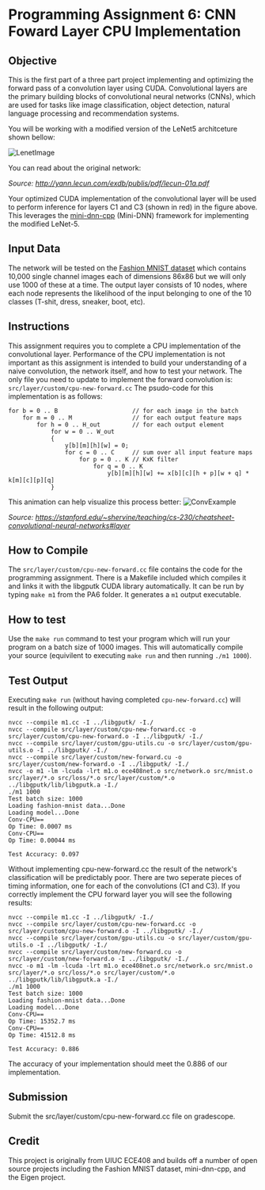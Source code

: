
# Programming Assignment 6: CNN Foward Layer CPU Implementation

## Objective

This is the first part of a three part project implementing and optimizing the forward pass of a convolution layer using CUDA. Convolutional layers are the primary building blocks of convolutional neural networks (CNNs), which are used for tasks like image classification, object detection, natural language processing and recommendation systems. 

You will be working with a modified version of the LeNet5 architceture shown bellow:

![LenetImage](https://lh5.googleusercontent.com/84RlneM7JSDYDirUr_ceplL4G3-Peyq5dkLJTe2f-3Bj9KuWZjsH2A9Qq5PO5BRLrVfWGPnI3eQu8RkTPgyeUf9ZOWY9JbptVJy9LceAyHRn-O0kbzprx88yb82a5dnCR7EDP7n0)

You can read about the original network:

*Source: http://yann.lecun.com/exdb/publis/pdf/lecun-01a.pdf*

Your optimized CUDA implementation of the convolutional layer will be used to perform inference for layers C1 and C3 (shown in red) in the figure above. This leverages the [mini-dnn-cpp](https://github.com/iamhankai/mini-dnn-cpp) (Mini-DNN) framework for implementing the modified LeNet-5.

## Input Data

The network will be tested on the [Fashion MNIST dataset](https://github.com/zalandoresearch/fashion-mnist) which contains 10,000 single channel images each of dimensions 86x86 but we will only use 1000 of these at a time. The output layer consists of 10 nodes, where each node represents the likelihood of the input belonging to one of the 10 classes (T-shit, dress, sneaker, boot, etc).

## Instructions

This assignment requires you to complete a CPU implementation of the convolutional layer. Performance of the CPU implementation is not important as this assignment is intended to build your understanding of a naive convolution, the network itself, and how to test your network. The only file you need to update to implement the forward convolution is:
`src/layer/custom/cpu-new-forward.cc`
The psudo-code for this implementation is as follows:
```{.ruby}
for b = 0 .. B                     // for each image in the batch 
    for m = 0 .. M                 // for each output feature maps
        for h = 0 .. H_out         // for each output element
            for w = 0 .. W_out
            {
                y[b][m][h][w] = 0;
                for c = 0 .. C     // sum over all input feature maps
                    for p = 0 .. K // KxK filter
                        for q = 0 .. K
                            y[b][m][h][w] += x[b][c][h + p][w + q] * k[m][c][p][q]
            }
```
This animation can help visualize this process better:
![ConvExample](https://stanford.edu/~shervine/teaching/cs-230/illustrations/convolution-layer-a.png?1c517e00cb8d709baf32fc3d39ebae67)

*Source: https://stanford.edu/~shervine/teaching/cs-230/cheatsheet-convolutional-neural-networks#layer*

## How to Compile

The `src/layer/custom/cpu-new-forward.cc` file contains the code for the programming assignment. There is a Makefile included which compiles it and links it with the libgputk CUDA library automatically. It can be run by typing `make m1` from the PA6 folder. It generates a `m1` output executable.

## How to test

Use the `make run` command to test your program which will run your program on a batch size of 1000 images. This will automatically compile your source (equivilent to executing `make run` and then running `./m1 1000`).

## Test Output 

Executing `make run` (without having completed `cpu-new-forward.cc`) will result in the following output:

```
nvcc --compile m1.cc -I ../libgputk/ -I./
nvcc --compile src/layer/custom/cpu-new-forward.cc -o src/layer/custom/cpu-new-forward.o -I ../libgputk/ -I./
nvcc --compile src/layer/custom/gpu-utils.cu -o src/layer/custom/gpu-utils.o -I ../libgputk/ -I./
nvcc --compile src/layer/custom/new-forward.cu -o src/layer/custom/new-forward.o -I ../libgputk/ -I./
nvcc -o m1 -lm -lcuda -lrt m1.o ece408net.o src/network.o src/mnist.o src/layer/*.o src/loss/*.o src/layer/custom/*.o ../libgputk/lib/libgputk.a -I./ 
./m1 1000
Test batch size: 1000
Loading fashion-mnist data...Done
Loading model...Done
Conv-CPU==
Op Time: 0.0007 ms
Conv-CPU==
Op Time: 0.00044 ms

Test Accuracy: 0.097
```
Without implementing cpu-new-forward.cc the result of the network's classification will be predictably poor. There are two seperate pieces of timing information, one for each of the convolutions (C1 and C3). If you correctly implement the CPU forward layer you will see the following results:
```
nvcc --compile m1.cc -I ../libgputk/ -I./
nvcc --compile src/layer/custom/cpu-new-forward.cc -o src/layer/custom/cpu-new-forward.o -I ../libgputk/ -I./
nvcc --compile src/layer/custom/gpu-utils.cu -o src/layer/custom/gpu-utils.o -I ../libgputk/ -I./
nvcc --compile src/layer/custom/new-forward.cu -o src/layer/custom/new-forward.o -I ../libgputk/ -I./
nvcc -o m1 -lm -lcuda -lrt m1.o ece408net.o src/network.o src/mnist.o src/layer/*.o src/loss/*.o src/layer/custom/*.o ../libgputk/lib/libgputk.a -I./ 
./m1 1000
Test batch size: 1000
Loading fashion-mnist data...Done
Loading model...Done
Conv-CPU==
Op Time: 15352.7 ms
Conv-CPU==
Op Time: 41512.8 ms

Test Accuracy: 0.886
```
The accuracy of your implementation should meet the 0.886 of our implementation.

## Submission

Submit the src/layer/custom/cpu-new-forward.cc file on gradescope.

## Credit

This project is originally from UIUC ECE408 and builds off a number of open source projects including the Fashion MNIST dataset, mini-dnn-cpp, and the Eigen project.
